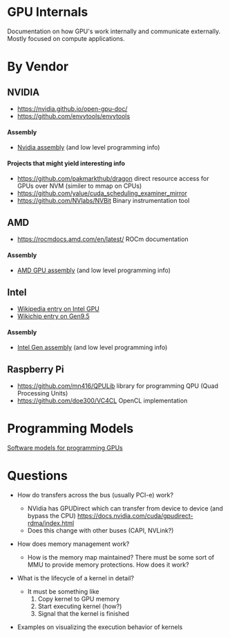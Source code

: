 # GPU Internals
Documentation on how GPU's work internally and communicate externally.  Mostly focused on compute applications.

# By Vendor
## NVIDIA
* https://nvidia.github.io/open-gpu-doc/
* https://github.com/envytools/envytools

#### Assembly
* [Nvidia assembly](Nvidia_assembly.md) (and low level programming info)

#### Projects that might yield interesting info
* https://github.com/pakmarkthub/dragon direct resource access for GPUs over NVM (similer to mmap on CPUs)
* https://github.com/yalue/cuda_scheduling_examiner_mirror
* https://github.com/NVlabs/NVBit Binary instrumentation tool

## AMD
* https://rocmdocs.amd.com/en/latest/  ROCm documentation
#### Assembly
* [AMD GPU assembly](AMD_assembly.md) (and low level programming info)

## Intel
* [Wikipedia entry on Intel GPU](https://en.wikipedia.org/wiki/List_of_Intel_graphics_processing_units)
* [Wikichip entry on Gen9.5](https://en.wikichip.org/wiki/intel/microarchitectures/gen9.5)
#### Assembly
* [Intel Gen assembly](Intel_Gen_assembly.md) (and low level programming info)

## Raspberry Pi
* https://github.com/mn416/QPULib library for programming QPU (Quad Processing Units)
* https://github.com/doe300/VC4CL  OpenCL implementation

# Programming Models
[Software models for programming GPUs](software_models.md)

# Questions

* How do transfers across the bus (usually PCI-e) work?
  * NVidia has GPUDirect which can transfer from device to device (and bypass the CPU)  https://docs.nvidia.com/cuda/gpudirect-rdma/index.html
  * Does this change with other buses (CAPI, NVLink?)
  
* How does memory management work?
   * How is the memory map maintained?  There must be some sort of MMU to provide memory protections.  How does it work?

* What is the lifecycle of a kernel in detail?
  * It must be something like
    1. Copy kernel to GPU memory
    2. Start executing kernel (how?)
    3. Signal that the kernel is finished
    
 * Examples on visualizing the execution behavior of kernels
